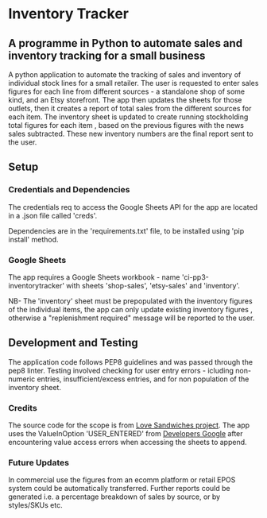 # Inventory Tracker
 
 ## A programme in Python to automate sales and inventory tracking for a small business

 A python application to automate the tracking of sales and inventory of individual
 stock lines for a small retailer.
 The user is requested to enter sales figures for each line from
 different sources - a standalone shop of some kind, and an Etsy storefront.
 The app then updates the sheets for those outlets, then it
 creates a report of total sales from the different sources for each item.
 The inventory sheet is updated to create running stockholding total figures
 for each item , based on the previous figures with the news sales subtracted.
 These new inventory numbers are the final report sent to the user.

 ## Setup

 ### Credentials and Dependencies

 The credentials req to access the Google Sheets API for the app are
 located in a .json file called 'creds'.
 
  Dependencies are in the 'requirements.txt' file, to be installed using 
  'pip install' method.

  ### Google Sheets

  The app requires a Google Sheets workbook - name 'ci-pp3-inventorytracker'
  with sheets 'shop-sales', 'etsy-sales' and 'inventory'.

  NB- The 'inventory' sheet must be prepopulated with the inventory figures
  of the individual items, the app can only update existing inventory figures ,
  otherwise a "replenishment required" message will be reported to the user. 

## Development and Testing

The application code follows PEP8 guidelines and was
 passed through the pep8 linter. 
 Testing involved checking for user entry errors - icluding non-numeric entries, 
 insufficient/excess entries, and  for non population of the inventory sheet.

### Credits

The source code for the scope is from [Love Sandwiches project](https://codeinstitute.net).
The app uses the ValueInOption 'USER_ENTERED' from
 [Developers Google](https://developers.google.com/sheets/api/rest/v4/spreadsheets.values)
 after encountering value access errors when accessing the sheets to append.

 ### Future Updates

 In commercial use the figures from an ecomm platform or retail EPOS
 system could be automatically transferred. Further reports could
  be generated i.e. a percentage breakdown of sales by source, or by styles/SKUs etc.



